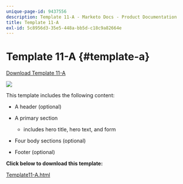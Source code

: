 ```yaml
---
unique-page-id: 9437556
description: Template 11-A - Marketo Docs - Product Documentation
title: Template 11-A
exl-id: 5c8956d3-35e5-448a-bb5d-c18c9a82664e
---
```

# Template 11-A {#template-a}

[Download Template 11-A](https://docs.marketo.com/download/attachments/9437556/template-11a.html?version=1&modificationdate=1438211253000&api=v2)

![](assets/image2015-8-4-9-3a56-3a23.png)

This template includes the following content:

* A header (optional)
* A primary section

    * includes hero title, hero text, and form

* Four body sections (optional)
* Footer (optional)

**Click below to download this template:**

[Template11-A.html](https://docs.marketo.com/download/attachments/9437556/template-11a.html?version=1&modificationdate=1438211253000&api=v2)

